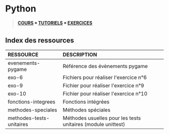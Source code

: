 # Python

> [**COURS**](https://www.youtube.com/playlist?list=PLrSOXFDHBtfHg8fWBd7sKPxEmahwyVBkC) ◾ [**TUTORIELS**](https://www.youtube.com/playlist?list=PLrSOXFDHBtfFMB2Qeuej6efzZRvjRdXo8) ◾ [**EXERCICES**](https://www.youtube.com/playlist?list=PLrSOXFDHBtfEiSgOG1FM4oq-yS24iV4s1)

## Index des ressources

|RESSOURCE|DESCRIPTION|
|:--|:--|
|evenements-pygame|Référence des évènements pygame|
|exo-6|Fichiers pour réaliser l'exercice n°6|
|exo-9|Fichier pour réaliser l'exercice n°9|
|exo-10|Fichier pour réaliser l'exercice n°10|
|fonctions-integrees|Fonctions intégrées|
|methodes-speciales|Méthodes spéciales|
|methodes-tests-unitaires|Méthodes usuelles pour les tests unitaires (module unittest)|
